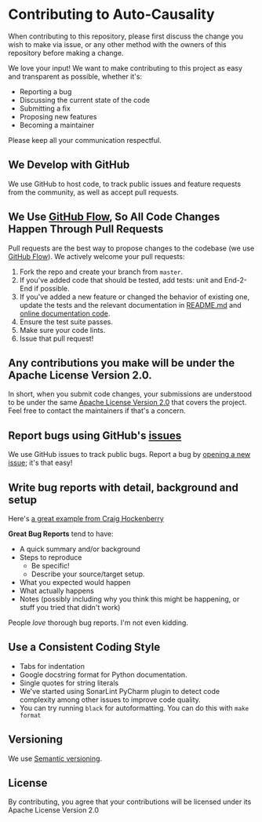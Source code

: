 # Contributing to Auto-Causality

When contributing to this repository, please first discuss the change you wish to make via issue, or any other method with the owners of this repository before making a change.

We love your input! We want to make contributing to this project as easy and transparent as possible, whether it's:

- Reporting a bug
- Discussing the current state of the code
- Submitting a fix
- Proposing new features
- Becoming a maintainer

Please keep all your communication respectful. 


## We Develop with GitHub
We use GitHub to host code, to track public issues and feature requests from the community, as well as accept pull requests.


## We Use [GitHub Flow](https://guides.github.com/introduction/flow/index.html), So All Code Changes Happen Through Pull Requests
Pull requests are the best way to propose changes to the codebase (we use [GitHub Flow](https://guides.github.com/introduction/flow/index.html)). We actively welcome your pull requests:

1. Fork the repo and create your branch from `master`.
2. If you've added code that should be tested, add tests: unit and End-2-End if possible.
3. If you've added a new feature or changed the behavior of existing one, update the tests and the relevant documentation in [README.md](./README.md) and [online documentation code](./docs).
4. Ensure the test suite passes.
5. Make sure your code lints.
6. Issue that pull request!


## Any contributions you make will be under the Apache License Version 2.0.
In short, when you submit code changes, your submissions are understood to be under the same [Apache License Version 2.0](./LICENSE) that covers the project. Feel free to contact the maintainers if that's a concern.

## Report bugs using GitHub's [issues](https://github.com/transferwise/auto-causality/issues)
We use GitHub issues to track public bugs. Report a bug by [opening a new issue](https://github.com/transferwise/pipelinewise/issues/new); it's that easy!

## Write bug reports with detail, background and setup
Here's [a great example from Craig Hockenberry](http://www.openradar.me/11905408)

**Great Bug Reports** tend to have:

- A quick summary and/or background
- Steps to reproduce
  - Be specific!
  - Describe your source/target setup.
- What you expected would happen
- What actually happens
- Notes (possibly including why you think this might be happening, or stuff you tried that didn't work)

People *love* thorough bug reports. I'm not even kidding.

## Use a Consistent Coding Style

* Tabs for indentation 
* Google docstring format for Python documentation.
* Single quotes for string literals 
* We've started using SonarLint PyCharm plugin to detect code complexity among other issues to improve code quality.
* You can try running `black` for autoformatting. You can do this with `make format`

## Versioning
We use [Semantic versioning](https://semver.org/).

## License
By contributing, you agree that your contributions will be licensed under its Apache License Version 2.0
